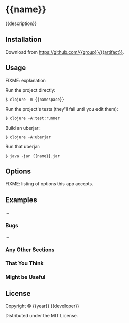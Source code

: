 # {{name}}

{{description}}

## Installation

Download from https://github.com/{{group}}/{{artifact}}.

## Usage

FIXME: explanation

Run the project directly:

    $ clojure -m {{namespace}}

Run the project's tests (they'll fail until you edit them):

    $ clojure -A:test:runner

Build an uberjar:

    $ clojure -A:uberjar

Run that uberjar:

    $ java -jar {{name}}.jar

## Options

FIXME: listing of options this app accepts.

## Examples

...

### Bugs

...

### Any Other Sections
### That You Think
### Might be Useful

## License

Copyright © {{year}} {{developer}}

Distributed under the MIT License.
